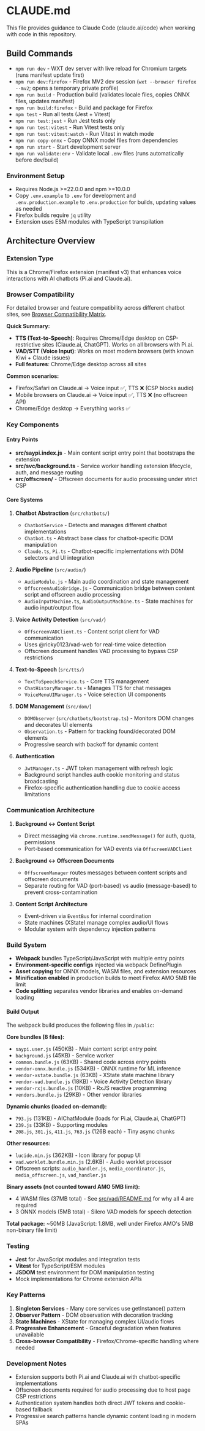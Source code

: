 # CLAUDE.md

This file provides guidance to Claude Code (claude.ai/code) when working with code in this repository.

## Build Commands

- `npm run dev` - WXT dev server with live reload for Chromium targets (runs manifest update first)
- `npm run dev:firefox` - Firefox MV2 dev session (`wxt --browser firefox --mv2`; opens a temporary private profile)
- `npm run build` - Production build (validates locale files, copies ONNX files, updates manifest)
- `npm run build:firefox` - Build and package for Firefox
- `npm test` - Run all tests (Jest + Vitest)
- `npm run test:jest` - Run Jest tests only
- `npm run test:vitest` - Run Vitest tests only  
- `npm run test:vitest:watch` - Run Vitest in watch mode
- `npm run copy-onnx` - Copy ONNX model files from dependencies
- `npm run start` - Start development server
- `npm run validate:env` - Validate local `.env` files (runs automatically before dev/build)

### Environment Setup
- Requires Node.js >=22.0.0 and npm >=10.0.0
- Copy `.env.example` to `.env` for development and `.env.production.example` to `.env.production` for builds, updating values as needed
- Firefox builds require `jq` utility
- Extension uses ESM modules with TypeScript transpilation

## Architecture Overview

### Extension Type
This is a Chrome/Firefox extension (manifest v3) that enhances voice interactions with AI chatbots (Pi.ai and Claude.ai).

### Browser Compatibility

For detailed browser and feature compatibility across different chatbot sites, see [Browser Compatibility Matrix](doc/BROWSER_COMPATIBILITY.md).

**Quick Summary:**
- **TTS (Text-to-Speech)**: Requires Chrome/Edge desktop on CSP-restrictive sites (Claude.ai, ChatGPT). Works on all browsers with Pi.ai.
- **VAD/STT (Voice Input)**: Works on most modern browsers (with known Kiwi + Claude issues)
- **Full features**: Chrome/Edge desktop across all sites

**Common scenarios:**
- Firefox/Safari on Claude.ai → Voice input ✅, TTS ❌ (CSP blocks audio)
- Mobile browsers on Claude.ai → Voice input ✅, TTS ❌ (no offscreen API)
- Chrome/Edge desktop → Everything works ✅

### Key Components

#### Entry Points
- **src/saypi.index.js** - Main content script entry point that bootstraps the extension
- **src/svc/background.ts** - Service worker handling extension lifecycle, auth, and message routing
- **src/offscreen/** - Offscreen documents for audio processing under strict CSP

#### Core Systems

1. **Chatbot Abstraction** (`src/chatbots/`)
   - `ChatbotService` - Detects and manages different chatbot implementations
   - `Chatbot.ts` - Abstract base class for chatbot-specific DOM manipulation
   - `Claude.ts`, `Pi.ts` - Chatbot-specific implementations with DOM selectors and UI integration

2. **Audio Pipeline** (`src/audio/`)
   - `AudioModule.js` - Main audio coordination and state management
   - `OffscreenAudioBridge.js` - Communication bridge between content script and offscreen audio processing
   - `AudioInputMachine.ts`, `AudioOutputMachine.ts` - State machines for audio input/output flow

3. **Voice Activity Detection** (`src/vad/`)
   - `OffscreenVADClient.ts` - Content script client for VAD communication
   - Uses @ricky0123/vad-web for real-time voice detection
   - Offscreen document handles VAD processing to bypass CSP restrictions

4. **Text-to-Speech** (`src/tts/`)
   - `TextToSpeechService.ts` - Core TTS management
   - `ChatHistoryManager.ts` - Manages TTS for chat messages
   - `VoiceMenuUIManager.ts` - Voice selection UI components

5. **DOM Management** (`src/dom/`)
   - `DOMObserver` (`src/chatbots/bootstrap.ts`) - Monitors DOM changes and decorates UI elements
   - `Observation.ts` - Pattern for tracking found/decorated DOM elements
   - Progressive search with backoff for dynamic content

6. **Authentication** 
   - `JwtManager.ts` - JWT token management with refresh logic
   - Background script handles auth cookie monitoring and status broadcasting
   - Firefox-specific authentication handling due to cookie access limitations

### Communication Architecture

1. **Background ↔ Content Script**
   - Direct messaging via `chrome.runtime.sendMessage()` for auth, quota, permissions
   - Port-based communication for VAD events via `OffscreenVADClient`

2. **Background ↔ Offscreen Documents**
   - `OffscreenManager` routes messages between content scripts and offscreen documents
   - Separate routing for VAD (port-based) vs audio (message-based) to prevent cross-contamination

3. **Content Script Architecture**
   - Event-driven via `EventBus` for internal coordination
   - State machines (XState) manage complex audio/UI flows
   - Modular system with dependency injection patterns

### Build System

- **Webpack** bundles TypeScript/JavaScript with multiple entry points
- **Environment-specific configs** injected via webpack DefinePlugin
- **Asset copying** for ONNX models, WASM files, and extension resources
- **Minification enabled** in production builds to meet Firefox AMO 5MB file limit
- **Code splitting** separates vendor libraries and enables on-demand loading

#### Build Output

The webpack build produces the following files in `/public`:

**Core bundles (8 files):**
- `saypi.user.js` (450KB) - Main content script entry point
- `background.js` (45KB) - Service worker
- `common.bundle.js` (63KB) - Shared code across entry points
- `vendor-onnx.bundle.js` (534KB) - ONNX runtime for ML inference
- `vendor-xstate.bundle.js` (63KB) - XState state machine library
- `vendor-vad.bundle.js` (18KB) - Voice Activity Detection library
- `vendor-rxjs.bundle.js` (10KB) - RxJS reactive programming
- `vendors.bundle.js` (29KB) - Other vendor libraries

**Dynamic chunks (loaded on-demand):**
- `793.js` (131KB) - AIChatModule (loads for Pi.ai, Claude.ai, ChatGPT)
- `239.js` (33KB) - Supporting modules
- `208.js`, `301.js`, `411.js`, `763.js` (126B each) - Tiny async chunks

**Other resources:**
- `lucide.min.js` (362KB) - Icon library for popup UI
- `vad.worklet.bundle.min.js` (2.6KB) - Audio worklet processor
- Offscreen scripts: `audio_handler.js`, `media_coordinator.js`, `media_offscreen.js`, `vad_handler.js`

**Binary assets (not counted toward AMO 5MB limit):**
- 4 WASM files (37MB total) - See [src/vad/README.md](src/vad/README.md) for why all 4 are required
- 3 ONNX models (5MB total) - Silero VAD models for speech detection

**Total package:** ~50MB (JavaScript: 1.8MB, well under Firefox AMO's 5MB non-binary file limit)

### Testing

- **Jest** for JavaScript modules and integration tests
- **Vitest** for TypeScript/ESM modules
- **JSDOM** test environment for DOM manipulation testing
- Mock implementations for Chrome extension APIs

### Key Patterns

1. **Singleton Services** - Many core services use getInstance() pattern
2. **Observer Pattern** - DOM observation with decoration tracking
3. **State Machines** - XState for managing complex UI/audio flows
4. **Progressive Enhancement** - Graceful degradation when features unavailable
5. **Cross-browser Compatibility** - Firefox/Chrome-specific handling where needed

### Development Notes

- Extension supports both Pi.ai and Claude.ai with chatbot-specific implementations
- Offscreen documents required for audio processing due to host page CSP restrictions
- Authentication system handles both direct JWT tokens and cookie-based fallback
- Progressive search patterns handle dynamic content loading in modern SPAs
